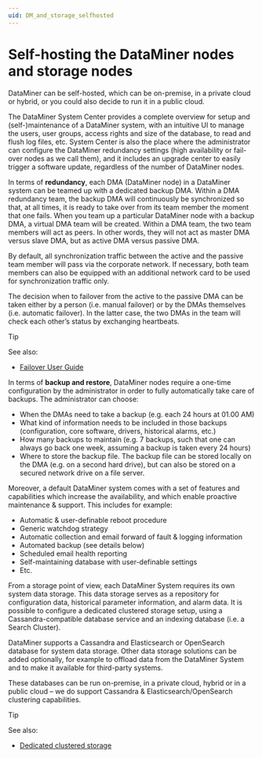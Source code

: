```yaml
---
uid: DM_and_storage_selfhosted
---
```


# Self-hosting the DataMiner nodes and storage nodes

DataMiner can be self-hosted, which can be on-premise, in a private cloud or hybrid, or you could also decide to run it in a public cloud.

The DataMiner System Center provides a complete overview for setup and (self-)maintenance of a DataMiner system, with an intuitive UI to manage the users, user groups, access rights and size of the database, to read and flush log files, etc.
System Center is also the place where the administrator can configure the DataMiner redundancy settings (high availability or fail-over nodes as we call them), and it includes an upgrade center to easily trigger a software update, regardless of the number of DataMiner nodes.

In terms of **redundancy**, each DMA (DataMiner node) in a DataMiner system can be teamed up with a dedicated backup DMA. Within a DMA redundancy team, the backup DMA will continuously be synchronized so that, at all times, it is ready to take over from its team member the moment that one fails. When you team up a particular DataMiner node with a backup DMA, a virtual DMA team will be created.  Within a DMA team, the two team members will act as peers. In other words, they will not act as master DMA versus slave DMA, but as active DMA versus passive DMA.

By default, all synchronization traffic between the active and the passive team member will pass via the corporate network. If necessary, both team members can also be equipped with an additional network card to be used for synchronization traffic only.

The decision when to failover from the active to the passive DMA can be taken either by a person (i.e. manual failover) or by the DMAs themselves (i.e. automatic failover). In the latter case, the two DMAs in the team will check each other’s status by exchanging heartbeats.

> [!TIP]
> See also:
>
> - [Failover User Guide](xref:failover)

In terms of **backup and restore**, DataMiner nodes require a one-time configuration by the administrator in order to fully automatically take care of backups. The administrator can choose:

- When the DMAs need to take a backup (e.g. each 24 hours at 01.00 AM)
- What kind of information needs to be included in those backups (configuration, core software, drivers, historical alarms, etc.)
- How many backups to maintain (e.g. 7 backups, such that one can always go back one week, assuming a backup is taken every 24 hours)
- Where to store the backup file. The backup file can be stored locally on the DMA (e.g. on a second hard drive), but can also be stored on a secured network drive on a file server.

Moreover, a default DataMiner system comes with a set of features and capabilities which increase the availability, and which enable proactive maintenance & support. This includes for example:

- Automatic & user-definable reboot procedure
- Generic watchdog strategy
- Automatic collection and email forward of fault & logging information
- Automated backup (see details below)
- Scheduled email health reporting
- Self-maintaining database with user-definable settings
- Etc.

From a storage point of view, each DataMiner System requires its own system data storage. This data storage serves as a repository for configuration data, historical parameter information, and alarm data. It is possible to configure a dedicated clustered storage setup, using a Cassandra-compatible database service and an indexing database (i.e. a Search Cluster).

DataMiner supports a Cassandra and Elasticsearch or OpenSearch database for system data storage. Other data storage solutions can be added optionally, for example to offload data from the DataMiner System and to make it available for third-party systems.

 These databases can be run on-premise, in a private cloud, hybrid or in a public cloud – we do support Cassandra & Elasticsearch/OpenSearch clustering capabilities.

> [!TIP]
> See also:
>
> - [Dedicated clustered storage](xref:Dedicated_clustered_storage)
